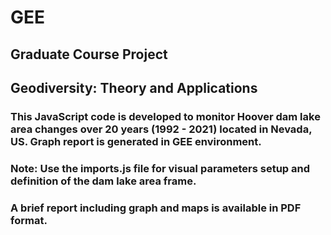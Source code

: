 # GEE
## Graduate Course Project
## Geodiversity: Theory and Applications
### This JavaScript code is developed to monitor Hoover dam lake area changes over 20 years (1992 - 2021) located in Nevada, US. Graph report is generated in GEE environment.
### Note: Use the imports.js file for visual parameters setup and definition of the dam lake area frame.
### A brief report including graph and maps is available in PDF format.
